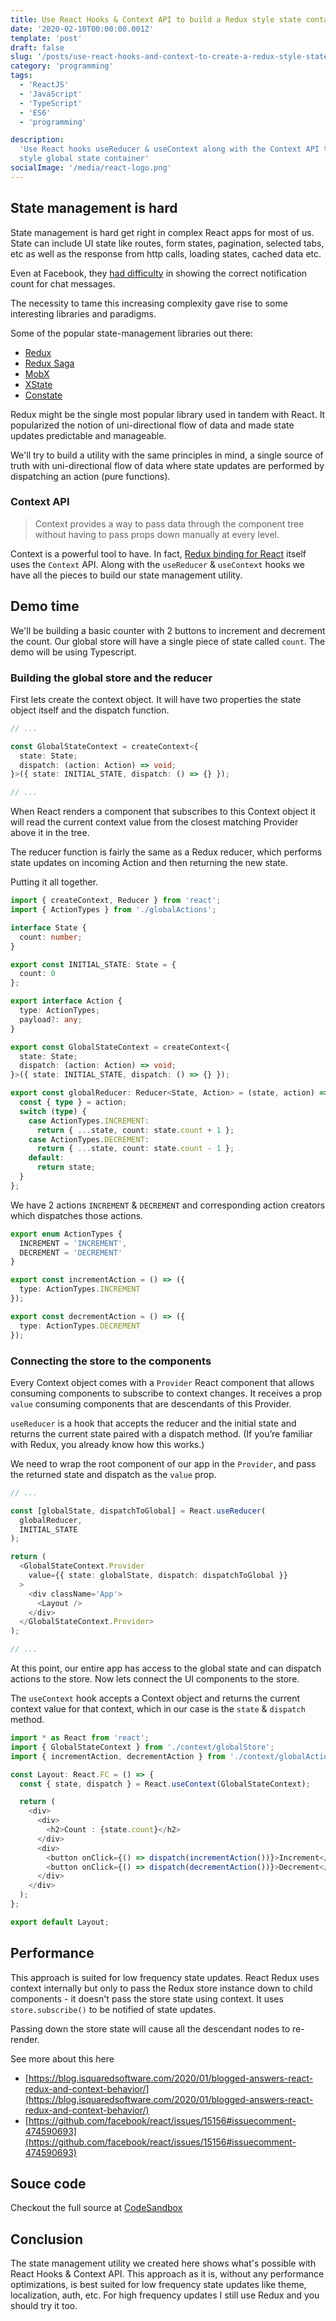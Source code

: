 ```yaml
---
title: Use React Hooks & Context API to build a Redux style state container
date: '2020-02-10T00:00:00.001Z'
template: 'post'
draft: false
slug: '/posts/use-react-hooks-and-context-to-create-a-redux-style-state-container'
category: 'programming'
tags:
  - 'ReactJS'
  - 'JavaScript'
  - 'TypeScript'
  - 'ES6'
  - 'programming'

description:
  'Use React hooks useReducer & useContext along with the Context API to build a Redux
  style global state container'
socialImage: '/media/react-logo.png'
---
```


## State management is hard

State management is hard get right in complex React apps for most of us. State can include UI state
like routes, form states, pagination, selected tabs, etc as well as the response from http calls,
loading states, cached data etc.

Even at Facebook, they [had difficulty](https://youtu.be/nYkdrAPrdcw?t=877) in showing the correct
notification count for chat messages.

The necessity to tame this increasing complexity gave rise to some interesting libraries and
paradigms.

Some of the popular state-management libraries out there:

- [Redux](https://github.com/reduxjs/redux)
- [Redux Saga](https://github.com/redux-saga/redux-saga)
- [MobX](https://github.com/mobxjs/mobx)
- [XState](https://github.com/davidkpiano/xstate)
- [Constate](https://github.com/diegohaz/constate)

Redux might be the single most popular library used in tandem with React. It popularized the notion
of uni-directional flow of data and made state updates predictable and manageable.

We'll try to build a utility with the same principles in mind, a single source of truth with
uni-directional flow of data where state updates are performed by dispatching an action (pure
functions).

### Context API

> Context provides a way to pass data through the component tree without having to pass props down
> manually at every level.

Context is a powerful tool to have. In fact,
[Redux binding for React](https://github.com/reduxjs/react-redux/blob/9fc599317927b7e0d8fdaf1304b8efb2008c3cf7/src/components/Context.js#L3)
itself uses the `Context` API. Along with the `useReducer` & `useContext` hooks we have all the
pieces to build our state management utility.

## Demo time

We'll be building a basic counter with 2 buttons to increment and decrement the count. Our global
store will have a single piece of state called `count`. The demo will be using Typescript.

### Building the global store and the reducer

First lets create the context object. It will have two properties the state object itself and the
dispatch function.

```typescript
// ...

const GlobalStateContext = createContext<{
  state: State;
  dispatch: (action: Action) => void;
}>({ state: INITIAL_STATE, dispatch: () => {} });

// ...
```

When React renders a component that subscribes to this Context object it will read the current
context value from the closest matching Provider above it in the tree.

The reducer function is fairly the same as a Redux reducer, which performs state updates on incoming
Action and then returning the new state.

Putting it all together.

```typescript
import { createContext, Reducer } from 'react';
import { ActionTypes } from './globalActions';

interface State {
  count: number;
}

export const INITIAL_STATE: State = {
  count: 0
};

export interface Action {
  type: ActionTypes;
  payload?: any;
}

export const GlobalStateContext = createContext<{
  state: State;
  dispatch: (action: Action) => void;
}>({ state: INITIAL_STATE, dispatch: () => {} });

export const globalReducer: Reducer<State, Action> = (state, action) => {
  const { type } = action;
  switch (type) {
    case ActionTypes.INCREMENT:
      return { ...state, count: state.count + 1 };
    case ActionTypes.DECREMENT:
      return { ...state, count: state.count - 1 };
    default:
      return state;
  }
};
```

We have 2 actions `INCREMENT` & `DECREMENT` and corresponding action creators which dispatches those
actions.

```typescript
export enum ActionTypes {
  INCREMENT = 'INCREMENT',
  DECREMENT = 'DECREMENT'
}

export const incrementAction = () => ({
  type: ActionTypes.INCREMENT
});

export const decrementAction = () => ({
  type: ActionTypes.DECREMENT
});
```

### Connecting the store to the components

Every Context object comes with a `Provider` React component that allows consuming components to
subscribe to context changes. It receives a prop `value` consuming components that are descendants
of this Provider.

`useReducer` is a hook that accepts the reducer and the initial state and returns the current
state paired with a dispatch method. (If you’re familiar with Redux, you already know how this
works.)

We need to wrap the root component of our app in the `Provider`, and pass the returned state and
dispatch as the `value` prop.

```typescript
// ...

const [globalState, dispatchToGlobal] = React.useReducer(
  globalReducer,
  INITIAL_STATE
);

return (
  <GlobalStateContext.Provider
    value={{ state: globalState, dispatch: dispatchToGlobal }}
  >
    <div className='App'>
      <Layout />
    </div>
  </GlobalStateContext.Provider>
);

// ...
```

At this point, our entire app has access to the global state and can dispatch actions to the
store. Now lets connect the UI components to the store.

The `useContext` hook accepts a Context object and returns the current context value for that
context, which in our case is the `state` & `dispatch` method.

```typescript
import * as React from 'react';
import { GlobalStateContext } from './context/globalStore';
import { incrementAction, decrementAction } from './context/globalActions';

const Layout: React.FC = () => {
  const { state, dispatch } = React.useContext(GlobalStateContext);

  return (
    <div>
      <div>
        <h2>Count : {state.count}</h2>
      </div>
      <div>
        <button onClick={() => dispatch(incrementAction())}>Increment</button>
        <button onClick={() => dispatch(decrementAction())}>Decrement</button>
      </div>
    </div>
  );
};

export default Layout;
```

## Performance

This approach is suited for low frequency state updates. React Redux uses context internally but only
to pass the Redux store instance down to child components - it doesn't pass the store state using
context. It uses `store.subscribe()` to be notified of state updates.

Passing down the store state will cause all the descendant nodes to re-render.

See more about this here

- [https://blog.isquaredsoftware.com/2020/01/blogged-answers-react-redux-and-context-behavior/](https://blog.isquaredsoftware.com/2020/01/blogged-answers-react-redux-and-context-behavior/)
- [https://github.com/facebook/react/issues/15156#issuecomment-474590693](https://github.com/facebook/react/issues/15156#issuecomment-474590693)

## Souce code

Checkout the full source at [CodeSandbox](https://codesandbox.io/s/react-hooks-redux-state-v5x4j)

## Conclusion

The state management utility we created here shows what's possible with React Hooks &
Context API. This approach as it is, without any performance optimizations, is best suited for low
frequency state updates like theme, localization, auth, etc. For high frequency updates I still use
Redux and you should try it too.
